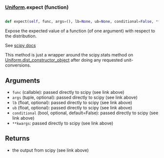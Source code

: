 ### [Uniform](Uniform.md).expect (function)


```py

def expect(self, func, args=(), lb=None, ub=None, conditional=False, **kwargs)

```



Expose the expected value of a function (of one argument) with respect
to the distribution.

See [scipy docs](https://docs.scipy.org/doc/scipy/reference/generated/scipy.stats.rv_continuous.expect.html)

This method is just a wrapper around the scipy.stats method on
[Uniform.dist_constructor_object](Uniform.dist_constructor_object.md) after doing any requested unit-conversions.

Arguments
-----------
* `func` (callable): passed directly to scipy (see link above)
* `args` (tuple, optional): passed directly to scipy (see link above)
* `lb` (float, optional): passed directly to scipy (see link above)
* `ub` (float, optional): passed directly to scipy (see link above)
* `conditional` (bool, optional, default=False): passed directly to scipy (see link above)
* `**kwargs`: passed directly to scipy (see link above)

Returns
---------
* the output from scipy (see link above)

